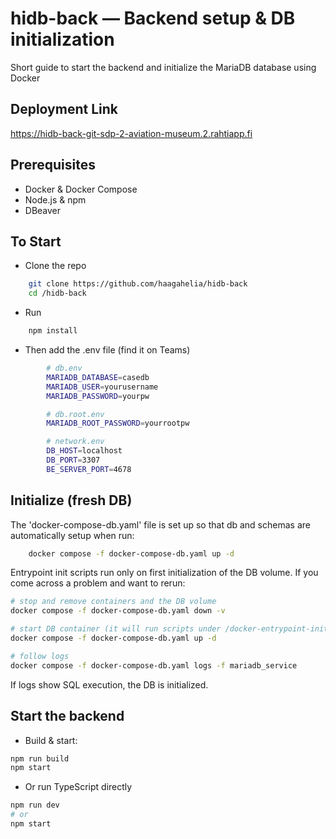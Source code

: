 # hidb-back — Backend setup & DB initialization

Short guide to start the backend and initialize the MariaDB database using Docker 
## Deployment Link
https://hidb-back-git-sdp-2-aviation-museum.2.rahtiapp.fi

## Prerequisites
- Docker & Docker Compose
- Node.js & npm 
- DBeaver

## To Start
- Clone the repo
```bash
    git clone https://github.com/haagahelia/hidb-back
    cd /hidb-back
```
- Run 
```bash
    npm install
```
- Then add the .env file (find it on Teams)
```bash
        # db.env
        MARIADB_DATABASE=casedb
        MARIADB_USER=yourusername
        MARIADB_PASSWORD=yourpw

        # db.root.env
        MARIADB_ROOT_PASSWORD=yourrootpw

        # network.env
        DB_HOST=localhost
        DB_PORT=3307
        BE_SERVER_PORT=4678
```

## Initialize (fresh DB)
The 'docker-compose-db.yaml' file is set up so that db and schemas are automatically setup when run: 
```bash
    docker compose -f docker-compose-db.yaml up -d
```
Entrypoint init scripts run only on first initialization of the DB volume. If you come across a problem and want to rerun: 
```bash
# stop and remove containers and the DB volume
docker compose -f docker-compose-db.yaml down -v

# start DB container (it will run scripts under /docker-entrypoint-initdb.d)
docker compose -f docker-compose-db.yaml up -d

# follow logs
docker compose -f docker-compose-db.yaml logs -f mariadb_service
```
If logs show SQL execution, the DB is initialized.


## Start the backend

- Build & start:
```bash
npm run build
npm start
```

- Or run TypeScript directly
```bash
npm run dev
# or
npm start 
```
